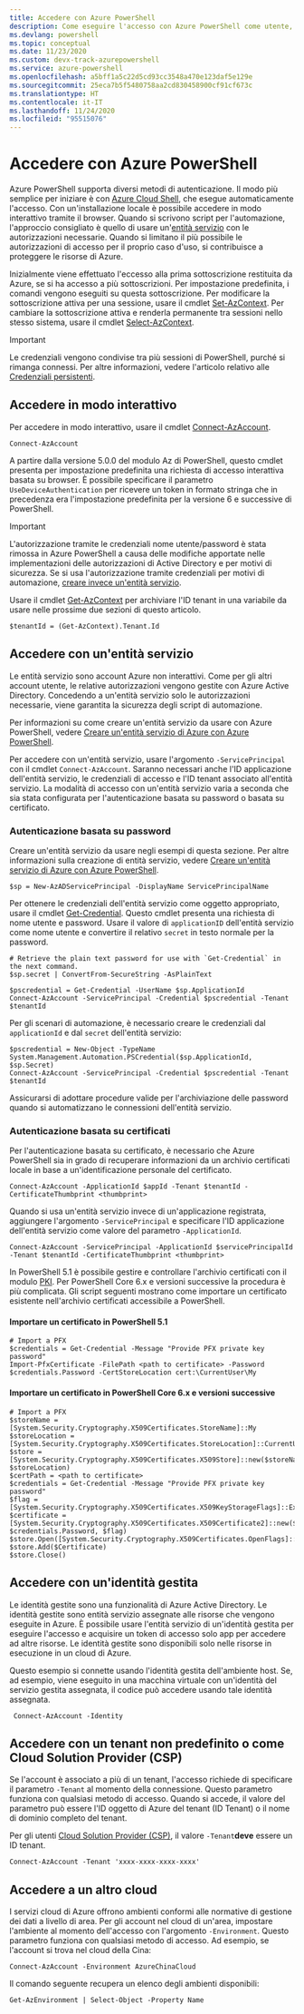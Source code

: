 ```yaml
---
title: Accedere con Azure PowerShell
description: Come eseguire l'accesso con Azure PowerShell come utente, come entità servizio o con le identità gestite per le risorse di Azure.
ms.devlang: powershell
ms.topic: conceptual
ms.date: 11/23/2020
ms.custom: devx-track-azurepowershell
ms.service: azure-powershell
ms.openlocfilehash: a5bff1a5c22d5cd93cc3548a470e123daf5e129e
ms.sourcegitcommit: 25eca7b5f5480758aa2cd830458900cf91cf673c
ms.translationtype: HT
ms.contentlocale: it-IT
ms.lasthandoff: 11/24/2020
ms.locfileid: "95515076"
---
```

# <a name="sign-in-with-azure-powershell"></a>Accedere con Azure PowerShell

Azure PowerShell supporta diversi metodi di autenticazione. Il modo più semplice per iniziare è con [Azure Cloud Shell](/azure/cloud-shell/overview), che esegue automaticamente l'accesso. Con un'installazione locale è possibile accedere in modo interattivo tramite il browser. Quando si scrivono script per l'automazione, l'approccio consigliato è quello di usare un'[entità servizio](create-azure-service-principal-azureps.md) con le autorizzazioni necessarie. Quando si limitano il più possibile le autorizzazioni di accesso per il proprio caso d'uso, si contribuisce a proteggere le risorse di Azure.

Inizialmente viene effettuato l'eccesso alla prima sottoscrizione restituita da Azure, se si ha accesso a più sottoscrizioni. Per impostazione predefinita, i comandi vengono eseguiti su questa sottoscrizione. Per modificare la sottoscrizione attiva per una sessione, usare il cmdlet [Set-AzContext](/powershell/module/az.accounts/set-azcontext). Per cambiare la sottoscrizione attiva e renderla permanente tra sessioni nello stesso sistema, usare il cmdlet [Select-AzContext](/powershell/module/az.accounts/select-azcontext).

> [!IMPORTANT]
> Le credenziali vengono condivise tra più sessioni di PowerShell, purché si rimanga connessi.
> Per altre informazioni, vedere l'articolo relativo alle [Credenziali persistenti](context-persistence.md).

## <a name="sign-in-interactively"></a>Accedere in modo interattivo

Per accedere in modo interattivo, usare il cmdlet [Connect-AzAccount](/powershell/module/az.accounts/connect-azaccount).

```azurepowershell-interactive
Connect-AzAccount
```

A partire dalla versione 5.0.0 del modulo Az di PowerShell, questo cmdlet presenta per impostazione predefinita una richiesta di accesso interattiva basata su browser. È possibile specificare il parametro `UseDeviceAuthentication` per ricevere un token in formato stringa che in precedenza era l'impostazione predefinita per la versione 6 e successive di PowerShell.

> [!IMPORTANT]
> L'autorizzazione tramite le credenziali nome utente/password è stata rimossa in Azure PowerShell a causa delle modifiche apportate nelle implementazioni delle autorizzazioni di Active Directory e per motivi di sicurezza. Se si usa l'autorizzazione tramite credenziali per motivi di automazione, [creare invece un'entità servizio](create-azure-service-principal-azureps.md).

Usare il cmdlet [Get-AzContext](/powershell/module/az.accounts/get-azcontext) per archiviare l'ID tenant in una variabile da usare nelle prossime due sezioni di questo articolo.

```azurepowershell-interactive
$tenantId = (Get-AzContext).Tenant.Id
```

## <a name="sign-in-with-a-service-principal"></a>Accedere con un'entità servizio <a name="sp-signin"/>

Le entità servizio sono account Azure non interattivi. Come per gli altri account utente, le relative autorizzazioni vengono gestite con Azure Active Directory. Concedendo a un'entità servizio solo le autorizzazioni necessarie, viene garantita la sicurezza degli script di automazione.

Per informazioni su come creare un'entità servizio da usare con Azure PowerShell, vedere [Creare un'entità servizio di Azure con Azure PowerShell](create-azure-service-principal-azureps.md).

Per accedere con un'entità servizio, usare l'argomento `-ServicePrincipal` con il cmdlet `Connect-AzAccount`. Saranno necessari anche l'ID applicazione dell'entità servizio, le credenziali di accesso e l'ID tenant associato all'entità servizio. La modalità di accesso con un'entità servizio varia a seconda che sia stata configurata per l'autenticazione basata su password o basata su certificato.

### <a name="password-based-authentication"></a>Autenticazione basata su password

Creare un'entità servizio da usare negli esempi di questa sezione. Per altre informazioni sulla creazione di entità servizio, vedere [Creare un'entità servizio di Azure con Azure PowerShell](/powershell/azure/create-azure-service-principal-azureps).

```azurepowershell-interactive
$sp = New-AzADServicePrincipal -DisplayName ServicePrincipalName
```

Per ottenere le credenziali dell'entità servizio come oggetto appropriato, usare il cmdlet [Get-Credential](/powershell/module/microsoft.powershell.security/get-credential). Questo cmdlet presenta una richiesta di nome utente e password. Usare il valore di `applicationID` dell'entità servizio come nome utente e convertire il relativo `secret` in testo normale per la password.

```azurepowershell-interactive
# Retrieve the plain text password for use with `Get-Credential` in the next command.
$sp.secret | ConvertFrom-SecureString -AsPlainText

$pscredential = Get-Credential -UserName $sp.ApplicationId
Connect-AzAccount -ServicePrincipal -Credential $pscredential -Tenant $tenantId
```

Per gli scenari di automazione, è necessario creare le credenziali dal `applicationId` e dal `secret` dell'entità servizio:

```azurepowershell-interactive
$pscredential = New-Object -TypeName System.Management.Automation.PSCredential($sp.ApplicationId, $sp.Secret)
Connect-AzAccount -ServicePrincipal -Credential $pscredential -Tenant $tenantId
```

Assicurarsi di adottare procedure valide per l'archiviazione delle password quando si automatizzano le connessioni dell'entità servizio.

### <a name="certificate-based-authentication"></a>Autenticazione basata su certificati

Per l'autenticazione basata su certificato, è necessario che Azure PowerShell sia in grado di recuperare informazioni da un archivio certificati locale in base a un'identificazione personale del certificato.

```azurepowershell-interactive
Connect-AzAccount -ApplicationId $appId -Tenant $tenantId -CertificateThumbprint <thumbprint>
```

Quando si usa un'entità servizio invece di un'applicazione registrata, aggiungere l'argomento `-ServicePrincipal` e specificare l'ID applicazione dell'entità servizio come valore del parametro `-ApplicationId`.

```azurepowershell-interactive
Connect-AzAccount -ServicePrincipal -ApplicationId $servicePrincipalId -Tenant $tenantId -CertificateThumbprint <thumbprint>
```

In PowerShell 5.1 è possibile gestire e controllare l'archivio certificati con il modulo [PKI](/powershell/module/pkiclient). Per PowerShell Core 6.x e versioni successive la procedura è più complicata. Gli script seguenti mostrano come importare un certificato esistente nell'archivio certificati accessibile a PowerShell.

#### <a name="import-a-certificate-in-powershell-51"></a>Importare un certificato in PowerShell 5.1

```azurepowershell-interactive
# Import a PFX
$credentials = Get-Credential -Message "Provide PFX private key password"
Import-PfxCertificate -FilePath <path to certificate> -Password $credentials.Password -CertStoreLocation cert:\CurrentUser\My
```

#### <a name="import-a-certificate-in-powershell-core-6x-and-later"></a>Importare un certificato in PowerShell Core 6.x e versioni successive

```azurepowershell-interactive
# Import a PFX
$storeName = [System.Security.Cryptography.X509Certificates.StoreName]::My
$storeLocation = [System.Security.Cryptography.X509Certificates.StoreLocation]::CurrentUser
$store = [System.Security.Cryptography.X509Certificates.X509Store]::new($storeName, $storeLocation)
$certPath = <path to certificate>
$credentials = Get-Credential -Message "Provide PFX private key password"
$flag = [System.Security.Cryptography.X509Certificates.X509KeyStorageFlags]::Exportable
$certificate = [System.Security.Cryptography.X509Certificates.X509Certificate2]::new($certPath, $credentials.Password, $flag)
$store.Open([System.Security.Cryptography.X509Certificates.OpenFlags]::ReadWrite)
$store.Add($Certificate)
$store.Close()
```

## <a name="sign-in-using-a-managed-identity"></a>Accedere con un'identità gestita

Le identità gestite sono una funzionalità di Azure Active Directory. Le identità gestite sono entità servizio assegnate alle risorse che vengono eseguite in Azure. È possibile usare l'entità servizio di un'identità gestita per eseguire l'accesso e acquisire un token di accesso solo app per accedere ad altre risorse. Le identità gestite sono disponibili solo nelle risorse in esecuzione in un cloud di Azure.

Questo esempio si connette usando l'identità gestita dell'ambiente host. Se, ad esempio, viene eseguito in una macchina virtuale con un'identità del servizio gestita assegnata, il codice può accedere usando tale identità assegnata.

```azurepowershell-interactive
 Connect-AzAccount -Identity
```

## <a name="sign-in-with-a-non-default-tenant-or-as-a-cloud-solution-provider-csp"></a>Accedere con un tenant non predefinito o come Cloud Solution Provider (CSP)

Se l'account è associato a più di un tenant, l'accesso richiede di specificare il parametro `-Tenant` al momento della connessione. Questo parametro funziona con qualsiasi metodo di accesso. Quando si accede, il valore del parametro può essere l'ID oggetto di Azure del tenant (ID Tenant) o il nome di dominio completo del tenant.

Per gli utenti [Cloud Solution Provider (CSP)](https://azure.microsoft.com/offers/ms-azr-0145p/), il valore `-Tenant`**deve** essere un ID tenant.

```azurepowershell-interactive
Connect-AzAccount -Tenant 'xxxx-xxxx-xxxx-xxxx'
```

## <a name="sign-in-to-another-cloud"></a>Accedere a un altro cloud

I servizi cloud di Azure offrono ambienti conformi alle normative di gestione dei dati a livello di area. Per gli account nel cloud di un'area, impostare l'ambiente al momento dell'accesso con l'argomento `-Environment`. Questo parametro funziona con qualsiasi metodo di accesso. Ad esempio, se l'account si trova nel cloud della Cina:

```azurepowershell-interactive
Connect-AzAccount -Environment AzureChinaCloud
```

Il comando seguente recupera un elenco degli ambienti disponibili:

```azurepowershell-interactive
Get-AzEnvironment | Select-Object -Property Name
```
